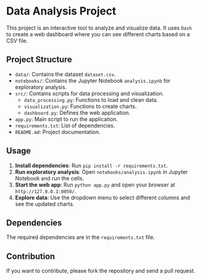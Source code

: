 # Data Analysis Project

This project is an interactive tool to analyze and visualize data. It uses `Dash` to create a web dashboard where you can see different charts based on a CSV file.

## Project Structure

- `data/`: Contains the dataset `dataset.csv`.
- `notebooks/`: Contains the Jupyter Notebook `analysis.ipynb` for exploratory analysis.
- `src/`: Contains scripts for data processing and visualization.
  - `data_processing.py`: Functions to load and clean data.
  - `visualization.py`: Functions to create charts.
  - `dashboard.py`: Defines the web application.
- `app.py`: Main script to run the application.
- `requirements.txt`: List of dependencies.
- `README.md`: Project documentation.

## Usage

1. **Install dependencies**: Run `pip install -r requirements.txt`.
2. **Run exploratory analysis**: Open `notebooks/analysis.ipynb` in Jupyter Notebook and run the cells.
3. **Start the web app**: Run `python app.py` and open your browser at `http://127.0.0.1:8050/`.
4. **Explore data**: Use the dropdown menu to select different columns and see the updated charts.

## Dependencies

The required dependencies are in the `requirements.txt` file.

## Contribution

If you want to contribute, please fork the repository and send a pull request.
